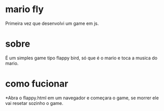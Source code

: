 # mario fly

Primeira vez que desenvolvi um game em js.

# sobre

É um simples game tipo flappy bird, só que é o mario e toca a musica do mario.

#  como fucionar
*Abra o flappy.html em um navegador e começara o game, se morrer ele vai resetar sozinho o game.
